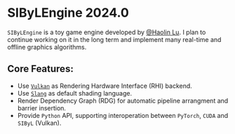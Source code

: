 # SIByLEngine 2024.0

`SIByLEngine` is a toy game engine developed by [@Haolin Lu](https://github.com/SuikaSibyl). 
I plan to continue working on it in the long term and implement many real-time and offline graphics algorithms.

## Core Features:
- Use [`Vulkan`](https://www.vulkan.org/) as Rendering Hardware Interface (RHI) backend.
- Use [`Slang`](https://shader-slang.com/) as default shading language.
- Render Dependency Graph (RDG) for automatic pipeline arrangment and barrier insertion.
- Provide `Python` API, supporting interoperation between `PyTorch`, `CUDA` and `SIByL` (Vulkan).
